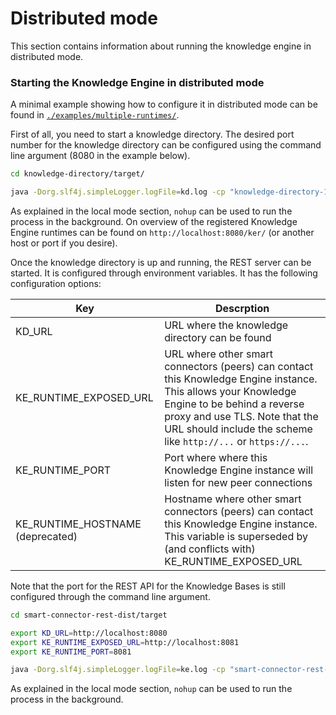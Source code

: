 Distributed mode
================

This section contains information about running the knowledge engine in distributed mode. 

### Starting the Knowledge Engine in distributed mode

A minimal example showing how to configure it in distributed mode can be found in [`./examples/multiple-runtimes/`](./examples/multiple-runtimes/).

First of all, you need to start a knowledge directory. The desired port number for the knowledge directory can be configured using the command line argument (8080 in the example below).

```bash
cd knowledge-directory/target/

java -Dorg.slf4j.simpleLogger.logFile=kd.log -cp "knowledge-directory-1.2.0.jar:dependency/*" eu.knowledge.engine.knowledgedirectory.Main 8080
```

As explained in the local mode section, `nohup` can be used to run the process in the background. On overview of the registered Knowledge Engine runtimes can be found on `http://localhost:8080/ker/` (or another host or port if you desire).

Once the knowledge directory is up and running, the REST server can be started. It is configured through environment variables. It has the following configuration options:

| Key    | Descrption                                     |
|--------|------------------------------------------------|
| KD_URL | URL where the knowledge directory can be found |
| KE_RUNTIME_EXPOSED_URL | URL where other smart connectors (peers) can contact this Knowledge Engine instance. This allows your Knowledge Engine to be behind a reverse proxy and use TLS. Note that the URL should include the scheme like `http://...` or `https://...`.
| KE_RUNTIME_PORT | Port where where this Knowledge Engine instance will listen for new peer connections |
| KE_RUNTIME_HOSTNAME (deprecated) | Hostname where other smart connectors (peers) can contact this Knowledge Engine instance. This variable is superseded by (and conflicts with) KE_RUNTIME_EXPOSED_URL|

Note that the port for the REST API for the Knowledge Bases is still configured through the command line argument.

```bash
cd smart-connector-rest-dist/target

export KD_URL=http://localhost:8080
export KE_RUNTIME_EXPOSED_URL=http://localhost:8081
export KE_RUNTIME_PORT=8081

java -Dorg.slf4j.simpleLogger.logFile=ke.log -cp "smart-connector-rest-dist-1.2.0.jar:dependency/*" eu.knowledge.engine.rest.Main 8280
```

As explained in the local mode section, `nohup` can be used to run the process in the background.